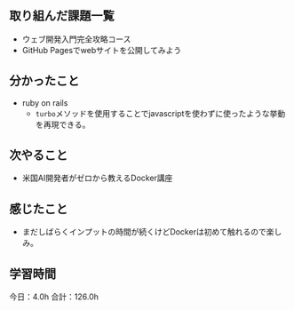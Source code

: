 ## 取り組んだ課題一覧
* ウェブ開発入門完全攻略コース
* GitHub Pagesでwebサイトを公開してみよう
## 分かったこと
* ruby on rails
  * ```turbo```メソッドを使用することでjavascriptを使わずに使ったような挙動を再現できる。


## 次やること
*  米国AI開発者がゼロから教えるDocker講座
## 感じたこと
*  まだしばらくインプットの時間が続くけどDockerは初めて触れるので楽しみ。
 
## 学習時間
今日：4.0h
合計：126.0h
